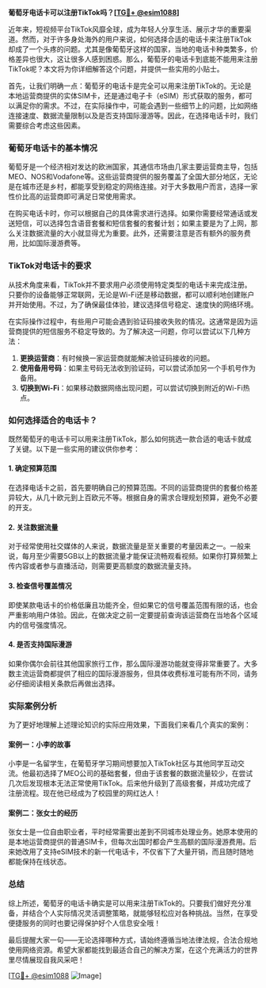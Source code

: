 **葡萄牙电话卡可以注册TikTok吗？[[TG💪+ @esim1088](https://t.me/s/esim1088)]**

近年来，短视频平台TikTok风靡全球，成为年轻人分享生活、展示才华的重要渠道。然而，对于许多身处海外的用户来说，如何选择合适的电话卡来注册TikTok却成了一个头疼的问题。尤其是像葡萄牙这样的国家，当地的电话卡种类繁多，价格差异也很大，这让很多人感到困惑。那么，葡萄牙的电话卡到底能不能用来注册TikTok呢？本文将为你详细解答这个问题，并提供一些实用的小贴士。

首先，让我们明确一点：葡萄牙的电话卡是完全可以用来注册TikTok的。无论是本地运营商提供的实体SIM卡，还是通过电子卡（eSIM）形式获取的服务，都可以满足你的需求。不过，在实际操作中，可能会遇到一些细节上的问题，比如网络连接速度、数据流量限制以及是否支持国际漫游等。因此，在选择电话卡时，我们需要综合考虑这些因素。

### 葡萄牙电话卡的基本情况

葡萄牙是一个经济相对发达的欧洲国家，其通信市场由几家主要运营商主导，包括MEO、NOS和Vodafone等。这些运营商提供的服务覆盖了全国大部分地区，无论是在城市还是乡村，都能享受到稳定的网络连接。对于大多数用户而言，选择一家性价比高的运营商即可满足日常使用需求。

在购买电话卡时，你可以根据自己的具体需求进行选择。如果你需要经常通话或发送短信，可以选择包含语音套餐和短信套餐的套餐计划；如果主要是为了上网，那么关注数据流量的大小就显得尤为重要。此外，还需要注意是否有额外的服务费用，比如国际漫游费等。

### TikTok对电话卡的要求

从技术角度来看，TikTok并不要求用户必须使用特定类型的电话卡来完成注册。只要你的设备能够正常联网，无论是Wi-Fi还是移动数据，都可以顺利地创建账户并开始使用。不过，为了确保最佳体验，建议选择信号稳定、速度快的网络环境。

在实际操作过程中，有些用户可能会遇到验证码接收失败的情况。这通常是因为运营商提供的短信服务不稳定导致的。为了解决这一问题，你可以尝试以下几种方法：

1. **更换运营商**：有时候换一家运营商就能解决验证码接收的问题。
2. **使用备用号码**：如果主号码无法收到验证码，可以尝试添加另一个手机号作为备用。
3. **切换到Wi-Fi**：如果移动数据网络出现问题，可以尝试切换到附近的Wi-Fi热点。

### 如何选择适合的电话卡？

既然葡萄牙的电话卡可以用来注册TikTok，那么如何挑选一款合适的电话卡就成了关键。以下是一些实用的建议供你参考：

#### 1. 确定预算范围
在选择电话卡之前，首先要明确自己的预算范围。不同的运营商提供的套餐价格差异较大，从几十欧元到上百欧元不等。根据自身的需求合理规划预算，避免不必要的开支。

#### 2. 关注数据流量
对于经常使用社交媒体的人来说，数据流量是至关重要的考量因素之一。一般来说，每月至少需要5GB以上的数据流量才能保证流畅观看视频。如果你打算频繁上传内容或者参与直播活动，则需要更高额度的数据流量支持。

#### 3. 检查信号覆盖情况
即使某款电话卡的价格低廉且功能齐全，但如果它的信号覆盖范围有限的话，也会严重影响用户体验。因此，在做决定之前一定要提前查询该运营商在当地各个区域内的信号强度情况。

#### 4. 是否支持国际漫游
如果你偶尔会前往其他国家旅行工作，那么国际漫游功能就变得非常重要了。大多数主流运营商都提供了相应的国际漫游服务，但具体收费标准可能有所不同，请务必仔细阅读相关条款后再做出选择。

### 实际案例分析

为了更好地理解上述理论知识的实际应用效果，下面我们来看几个真实的案例：

#### 案例一：小李的故事
小李是一名留学生，在葡萄牙学习期间想要加入TikTok社区与其他同学互动交流。他最初选择了MEO公司的基础套餐，但由于该套餐的数据流量较少，在尝试几次后发现根本无法正常使用TikTok。后来他升级到了高级套餐，并成功完成了注册流程。现在他已经成为了校园里的网红达人！

#### 案例二：张女士的经历
张女士是一位自由职业者，平时经常需要出差到不同城市处理业务。她原本使用的是本地运营商提供的普通SIM卡，但每次出国时都会产生高额的国际漫游费用。后来她改用了支持eSIM技术的新一代电话卡，不仅省下了大量开销，而且随时随地都能保持在线状态。

### 总结

综上所述，葡萄牙的电话卡确实是可以用来注册TikTok的。只要我们做好充分准备，并结合个人实际情况灵活调整策略，就能够轻松应对各种挑战。当然，在享受便捷服务的同时也要记得保护好个人信息安全哦！

最后提醒大家一句——无论选择哪种方式，请始终遵循当地法律法规，合法合规地使用网络资源。希望大家都能找到最适合自己的解决方案，在这个充满活力的世界里尽情展现自我风采吧！

[[TG💪+ @esim1088](https://t.me/s/esim1088) ![Image](https://i.postimg.cc/4NQfJmqS/Snipaste-2025-05-13-00-14-12.png)]